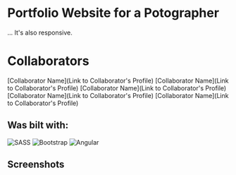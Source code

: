 # Portfolio Website for a Potographer

... It's also responsive. 

# Collaborators
[Collaborator Name](Link to Collaborator's Profile)
[Collaborator Name](Link to Collaborator's Profile)
[Collaborator Name](Link to Collaborator's Profile)
[Collaborator Name](Link to Collaborator's Profile)
[Collaborator Name](Link to Collaborator's Profile)


## Was bilt with:
 ![SASS](https://img.icons8.com/color/48/000000/sass.png)
  ![Bootstrap](https://img.icons8.com/color/48/000000/bootstrap.png)
  ![Angular](https://img.icons8.com/color/48/000000/angularjs.png)


## Screenshots




  <img  src=""  />
  <br>
  <img  src=""  />
  <br>
  <img  src=""  />
